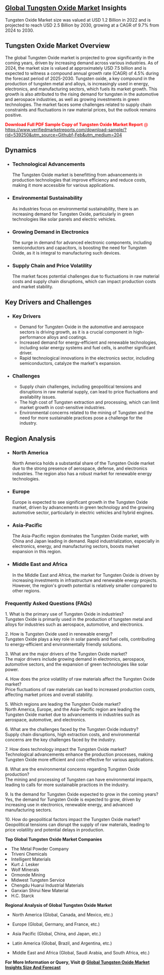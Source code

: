 <h2><a href="https://www.verifiedmarketreports.com/download-sample/?rid=539250&amp;utm_source=Githubf&amp;utm_medium=204" target="_blank">Global Tungsten Oxide Market</a> Insights</h2><p>Tungsten Oxide Market size was valued at USD 1.2 Billion in 2022 and is projected to reach USD 2.5 Billion by 2030, growing at a CAGR of 9.7% from 2024 to 2030.</p><p> <h2>Tungsten Oxide Market Overview</h2> <p>The global Tungsten Oxide market is projected to grow significantly in the coming years, driven by increasing demand across various industries. As of 2024, the market size is valued at approximately USD 7.5 billion and is expected to witness a compound annual growth rate (CAGR) of 4.5% during the forecast period of 2025-2030. Tungsten oxide, a key compound in the production of tungsten metal and alloys, is increasingly used in energy, electronics, and manufacturing sectors, which fuels its market growth. This growth is also attributed to the rising demand for tungsten in the automotive and aerospace industries, as well as growing investments in green technologies. The market faces some challenges related to supply chain constraints and fluctuations in raw material prices, but the outlook remains positive. <p><span class=""><span style="color: #ff0000;"><strong>Download Full PDF Sample Copy of Tungsten Oxide Market Report</strong> @ </span><a href="https://www.verifiedmarketreports.com/download-sample/?rid=539250&amp;utm_source=Githubf-Feb&amp;utm_medium=204" target="_blank">https://www.verifiedmarketreports.com/download-sample/?rid=539250&amp;utm_source=Githubf-Feb&amp;utm_medium=204</a></span></p></p> <h2>Dynamics</h2> <ul> <li><h3>Technological Advancements</h3> The Tungsten Oxide market is benefitting from advancements in production technologies that improve efficiency and reduce costs, making it more accessible for various applications.</li> <li><h3>Environmental Sustainability</h3> As industries focus on environmental sustainability, there is an increasing demand for Tungsten Oxide, particularly in green technologies like solar panels and electric vehicles.</li> <li><h3>Growing Demand in Electronics</h3> The surge in demand for advanced electronic components, including semiconductors and capacitors, is boosting the need for Tungsten Oxide, as it is integral to manufacturing such devices.</li> <li><h3>Supply Chain and Price Volatility</h3> The market faces potential challenges due to fluctuations in raw material costs and supply chain disruptions, which can impact production costs and market stability.</li> </ul> <h2>Key Drivers and Challenges</h2> <ul> <li><h3>Key Drivers</h3> <ul> <li>Demand for Tungsten Oxide in the automotive and aerospace sectors is driving growth, as it is a crucial component in high-performance alloys and coatings.</li> <li>Increased demand for energy-efficient and renewable technologies, including solar energy systems and fuel cells, is another significant driver.</li> <li>Rapid technological innovations in the electronics sector, including semiconductors, catalyze the market's expansion.</li> </ul> </li> <li><h3>Challenges</h3> <ul> <li>Supply chain challenges, including geopolitical tensions and disruptions in raw material supply, can lead to price fluctuations and availability issues.</li> <li>The high cost of Tungsten extraction and processing, which can limit market growth in cost-sensitive industries.</li> <li>Environmental concerns related to the mining of Tungsten and the need for more sustainable practices pose a challenge for the industry.</li> </ul> </li> </ul> <h2>Region Analysis</h2> <ul> <li><h3>North America</h3> North America holds a substantial share of the Tungsten Oxide market due to the strong presence of aerospace, defense, and electronics industries. The region also has a robust market for renewable energy technologies.</li> <li><h3>Europe</h3> Europe is expected to see significant growth in the Tungsten Oxide market, driven by advancements in green technology and the growing automotive sector, particularly in electric vehicles and hybrid engines.</li> <li><h3>Asia-Pacific</h3> The Asia-Pacific region dominates the Tungsten Oxide market, with China and Japan leading in demand. Rapid industrialization, especially in electronics, energy, and manufacturing sectors, boosts market expansion in this region.</li> <li><h3>Middle East and Africa</h3> In the Middle East and Africa, the market for Tungsten Oxide is driven by increasing investments in infrastructure and renewable energy projects. However, the region's growth potential is relatively smaller compared to other regions.</li> </ul> <h3>Frequently Asked Questions (FAQs)</h3> <p>1. What is the primary use of Tungsten Oxide in industries? <br> Tungsten Oxide is primarily used in the production of tungsten metal and alloys for industries such as aerospace, automotive, and electronics.</p> <p>2. How is Tungsten Oxide used in renewable energy? <br> Tungsten Oxide plays a key role in solar panels and fuel cells, contributing to energy-efficient and environmentally friendly solutions.</p> <p>3. What are the major drivers of the Tungsten Oxide market? <br> The major drivers include growing demand in electronics, aerospace, automotive sectors, and the expansion of green technologies like solar power.</p> <p>4. How does the price volatility of raw materials affect the Tungsten Oxide market? <br> Price fluctuations of raw materials can lead to increased production costs, affecting market prices and overall stability.</p> <p>5. Which regions are leading the Tungsten Oxide market? <br> North America, Europe, and the Asia-Pacific region are leading the Tungsten Oxide market due to advancements in industries such as aerospace, automotive, and electronics.</p> <p>6. What are the challenges faced by the Tungsten Oxide industry? <br> Supply chain disruptions, high extraction costs, and environmental concerns are the key challenges faced by the industry.</p> <p>7. How does technology impact the Tungsten Oxide market? <br> Technological advancements enhance the production processes, making Tungsten Oxide more efficient and cost-effective for various applications.</p> <p>8. What are the environmental concerns regarding Tungsten Oxide production? <br> The mining and processing of Tungsten can have environmental impacts, leading to calls for more sustainable practices in the industry.</p> <p>9. Is the demand for Tungsten Oxide expected to grow in the coming years? <br> Yes, the demand for Tungsten Oxide is expected to grow, driven by increasing use in electronics, renewable energy, and advanced manufacturing sectors.</p> <p>10. How do geopolitical factors impact the Tungsten Oxide market? <br> Geopolitical tensions can disrupt the supply of raw materials, leading to price volatility and potential delays in production.</p> </p><p><strong>Top Global Tungsten Oxide Market Companies</strong></p><div data-test-id=""><p><li>The Metal Powder Company</li><li> Triveni Chemicals</li><li> Intelligent Materials</li><li> Kurt J. Lesker</li><li> Wolf Minerals</li><li> Ormonde Mining</li><li> Midwest Tungsten Service</li><li> Chengdu Huarui Industrial Materials</li><li> Ganxian Shirui New Material</li><li> H.C. Starck</li></p><div><strong>Regional Analysis of&nbsp;Global Tungsten Oxide Market</strong></div><ul><li dir="ltr"><p dir="ltr">North America&nbsp;(Global, Canada, and Mexico, etc.)</p></li><li dir="ltr"><p dir="ltr">Europe (Global, Germany, and France, etc.)</p></li><li dir="ltr"><p dir="ltr">Asia Pacific&nbsp;(Global, China, and Japan, etc.)</p></li><li dir="ltr"><p dir="ltr">Latin America&nbsp;(Global, Brazil, and Argentina, etc.)</p></li><li dir="ltr">Middle East and Africa&nbsp;(Global, Saudi Arabia, and South Africa, etc.)</li></ul><p><strong>For More Information or Query, Visit @&nbsp;</strong><strong><a href="https://www.verifiedmarketreports.com/product/tungsten-oxide-market-size-and-forecast/?utm_source=Githubf&amp;utm_medium=204" target="_blank">Global Tungsten Oxide Market Insights Size And Forecast</a></strong></p></div>
